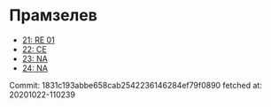 # Прамзелев
- [21: RE 01](21.md)
- [22: CE](22.md)
- [23: NA](23.md)
- [24: NA](24.md)

Commit: 1831c193abbe658cab2542236146284ef79f0890
 fetched at: 20201022-110239
